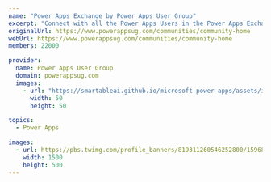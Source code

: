 ```yaml
---
name: "Power Apps Exchange by Power Apps User Group"
excerpt: "Connect with all the Power Apps Users in the Power Apps Exchange! All the user groups have access to this one online forum to collaboratively and instantly share their Power Apps projects, wins and struggles."
originalUrl: https://www.powerappsug.com/communities/community-home
webUrl: https://www.powerappsug.com/communities/community-home
members: 22000

provider:
  name: Power Apps User Group
  domain: powerappsug.com
  images:
    - url: "https://smartableai.github.io/microsoft-power-apps/assets/images/organizations/powerappsug.com-50x50.jpg"
      width: 50
      height: 50

topics:
  - Power Apps

images:
  - url: https://pbs.twimg.com/profile_banners/819311260546252800/1596811806/1500x500
    width: 1500
    height: 500
---
```

